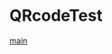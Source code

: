 # QRcodeTest
[main](https://github.com/s20003/QRcodeTest/blob/master/app/src/main/java/jp/ac/it_college/std/s20003/qrcodetest/MainActivity.kt)
